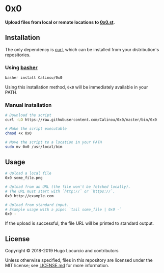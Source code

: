 # 0x0

**Upload files from local or remote locations to [0x0.st](https://0x0.st/).**

## Installation

The only dependency is [curl](https://curl.haxx.se/), which can be installed
from your distribution's repositories.

### Using [basher](https://github.com/basherpm/basher)

```bash
basher install Calinou/0x0
```

Using this installation method, `0x0` will be immediately available in your PATH.

### Manual installation

```bash
# Download the script
curl -LO https://raw.githubusercontent.com/Calinou/0x0/master/bin/0x0

# Make the script executable
chmod +x 0x0

# Move the script to a location in your PATH
sudo mv 0x0 /usr/local/bin
```

## Usage

```bash
# Upload a local file
0x0 some_file.png

# Upload from an URL (the file won't be fetched locally).
# The URL must start with `http://` or `https://`.
0x0 http://example.com

# Upload from standard input.
# Example usage with a pipe: `tail some_file | 0x0 -`
0x0 -
```

If the upload is successful, the file URL will be printed to standard output.

## License

Copyright © 2018-2019 Hugo Locurcio and contributors

Unless otherwise specified, files in this repository are licensed under
the MIT license; see [LICENSE.md](LICENSE.md) for more information.
